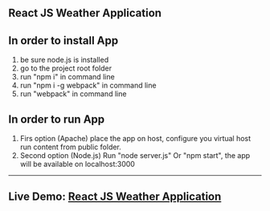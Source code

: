 React JS Weather Application
-------------------

In order to install App
--------------------------------------
1. be sure node.js is installed
2. go to the project root folder 
3. run "npm i" in command line
4. run "npm i -g webpack" in command line
5. run "webpack" in command line


In order to run App
--------------------------------------
1. Firs option (Apache) place the app on host, configure you virtual host
run content from public folder.
2. Second option (Node.js) Run "node server.js" Or "npm start", the app will be available on localhost:3000
--------------------------------------
Live Demo: 
<a target='_blank' href='http://weather.web-extension.com'>React JS Weather Application</a>
--------------------------------------

